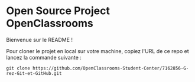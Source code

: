 # Open Source Project OpenClassrooms

Bienvenue sur le README !

Pour cloner le projet en local sur votre machine, copiez l'URL de ce repo et lancez la commande suivante :

`git clone https://github.com/OpenClassrooms-Student-Center/7162856-G-rez-Git-et-GitHub.git`


